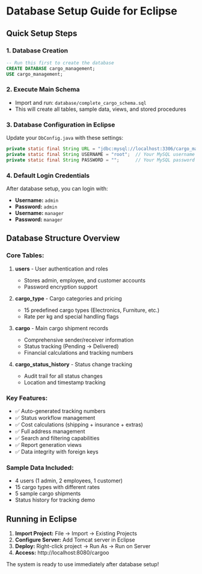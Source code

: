 # Database Setup Guide for Eclipse

## Quick Setup Steps

### 1. **Database Creation**
```sql
-- Run this first to create the database
CREATE DATABASE cargo_management;
USE cargo_management;
```

### 2. **Execute Main Schema**
- Import and run: `database/complete_cargo_schema.sql`
- This will create all tables, sample data, views, and stored procedures

### 3. **Database Configuration in Eclipse**
Update your `DbConfig.java` with these settings:
```java
private static final String URL = "jdbc:mysql://localhost:3306/cargo_management";
private static final String USERNAME = "root";  // Your MySQL username
private static final String PASSWORD = "";      // Your MySQL password
```

### 4. **Default Login Credentials**
After database setup, you can login with:
- **Username:** `admin`
- **Password:** `admin`
- **Username:** `manager`  
- **Password:** `manager`

## Database Structure Overview

### **Core Tables:**

1. **users** - User authentication and roles
   - Stores admin, employee, and customer accounts
   - Password encryption support

2. **cargo_type** - Cargo categories and pricing
   - 15 predefined cargo types (Electronics, Furniture, etc.)
   - Rate per kg and special handling flags

3. **cargo** - Main cargo shipment records
   - Comprehensive sender/receiver information
   - Status tracking (Pending → Delivered)
   - Financial calculations and tracking numbers

4. **cargo_status_history** - Status change tracking
   - Audit trail for all status changes
   - Location and timestamp tracking

### **Key Features:**
- ✅ Auto-generated tracking numbers
- ✅ Status workflow management
- ✅ Cost calculations (shipping + insurance + extras)
- ✅ Full address management
- ✅ Search and filtering capabilities
- ✅ Report generation views
- ✅ Data integrity with foreign keys

### **Sample Data Included:**
- 4 users (1 admin, 2 employees, 1 customer)
- 15 cargo types with different rates
- 5 sample cargo shipments
- Status history for tracking demo

## Running in Eclipse

1. **Import Project:** File → Import → Existing Projects
2. **Configure Server:** Add Tomcat server in Eclipse
3. **Deploy:** Right-click project → Run As → Run on Server
4. **Access:** http://localhost:8080/cargoo

The system is ready to use immediately after database setup!
